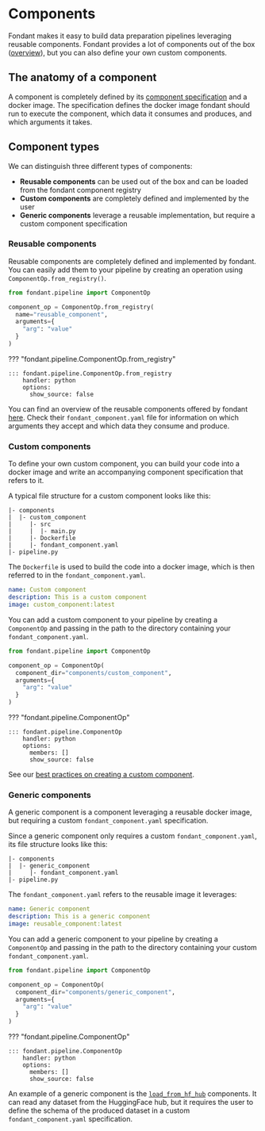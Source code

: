 # Components

Fondant makes it easy to build data preparation pipelines leveraging reusable components. Fondant
provides a lot of components out of the box
([overview](https://github.com/ml6team/fondant/tree/main/components)), but you can also define your
own custom components.

## The anatomy of a component

A component is completely defined by its [component specification](../components/component_spec.md) and a 
docker image. The specification defines the docker image fondant should run to execute the 
component, which data it consumes and produces, and which arguments it takes.

## Component types

We can distinguish three different types of components:

- **Reusable components** can be used out of the box and can be loaded from the fondant 
  component registry
- **Custom components** are completely defined and implemented by the user
- **Generic components** leverage a reusable implementation, but require a custom component 
  specification

### Reusable components

Reusable components are completely defined and implemented by fondant. You can easily add them 
to your pipeline by creating an operation using `ComponentOp.from_registry()`.

```python
from fondant.pipeline import ComponentOp

component_op = ComponentOp.from_registry(
  name="reusable_component",
  arguments={
    "arg": "value"
  }
)
```

??? "fondant.pipeline.ComponentOp.from_registry"

    ::: fondant.pipeline.ComponentOp.from_registry
        handler: python
        options:
          show_source: false

You can find an overview of the reusable components offered by fondant 
[here](https://github.com/ml6team/fondant/tree/main/components). Check their 
`fondant_component.yaml` file for information on which arguments they accept and which data they 
consume and produce.

### Custom components

To define your own custom component, you can build your code into a docker image and write an 
accompanying component specification that refers to it.

A typical file structure for a custom component looks like this:
```
|- components
|  |- custom_component
|     |- src
|     |  |- main.py
|     |- Dockerfile
|     |- fondant_component.yaml
|- pipeline.py
```

The `Dockerfile` is used to build the code into a docker image, which is then referred to in the 
`fondant_component.yaml`. 

```yaml title="components/custom_component/fondant_component.yaml"
name: Custom component
description: This is a custom component
image: custom_component:latest
```

You can add a custom component to your pipeline by creating a `ComponentOp` and passing in the path 
to the directory containing your `fondant_component.yaml`.

```python title="pipeline.py"
from fondant.pipeline import ComponentOp

component_op = ComponentOp(
  component_dir="components/custom_component",
  arguments={
    "arg": "value"
  }
)
```

??? "fondant.pipeline.ComponentOp"

    ::: fondant.pipeline.ComponentOp
        handler: python
        options:
          members: []
          show_source: false

See our [best practices on creating a custom component](../components/custom_component.md).

### Generic components

A generic component is a component leveraging a reusable docker image, but requiring a custom 
`fondant_component.yaml` specification.

Since a generic component only requires a custom `fondant_component.yaml`, its file structure 
looks like this:
```
|- components
|  |- generic_component
|     |- fondant_component.yaml
|- pipeline.py
```

The `fondant_component.yaml` refers to the reusable image it leverages:

```yaml title="components/generic_component/fondant_component.yaml"
name: Generic component
description: This is a generic component
image: reusable_component:latest
```

You can add a generic component to your pipeline by creating a `ComponentOp` and passing in the path
to the directory containing your custom `fondant_component.yaml`.

```python title="pipeline.py"
from fondant.pipeline import ComponentOp

component_op = ComponentOp(
  component_dir="components/generic_component",
  arguments={
    "arg": "value"
  }
)
```

??? "fondant.pipeline.ComponentOp"

    ::: fondant.pipeline.ComponentOp
        handler: python
        options:
          members: []
          show_source: false

An example of a generic component is the 
[`load_from_hf_hub`](https://github.com/ml6team/fondant/tree/main/components/load_from_hf_hub) 
components. It can read any dataset from the HuggingFace hub, but it requires the user to define 
the schema of the produced dataset in a custom `fondant_component.yaml` specification.
